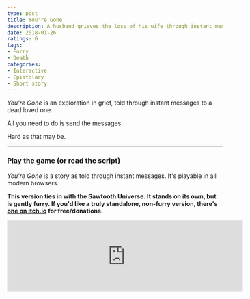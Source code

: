 ```yaml
---
type: post
title: You're Gone
description: A husband grieves the loss of his wife through instant messages.
date: 2018-01-26
ratings: G
tags:
- Furry
- Death
categories:
- Interactive
- Epistolary
- Short story
---
```


*You're Gone* is an exploration in grief, told through instant messages to a dead loved one.

All you need to do is send the messages.

Hard as that may be.

-----

### [Play the game](play) (or [read the script](script))

*You're Gone* is a story as told through instant messages. It's playable in all modern browsers.

**This version ties in with the Sawtooth Universe. It stands on its own, but is gently furry. If you'd like a truly standalone, non-furry version, there's [one on itch.io](https://makyo.itch.io/youre-gone) for free/donations.**

<iframe frameborder="0" src="https://itch.io/embed/217190" width="552" height="167"></iframe>
